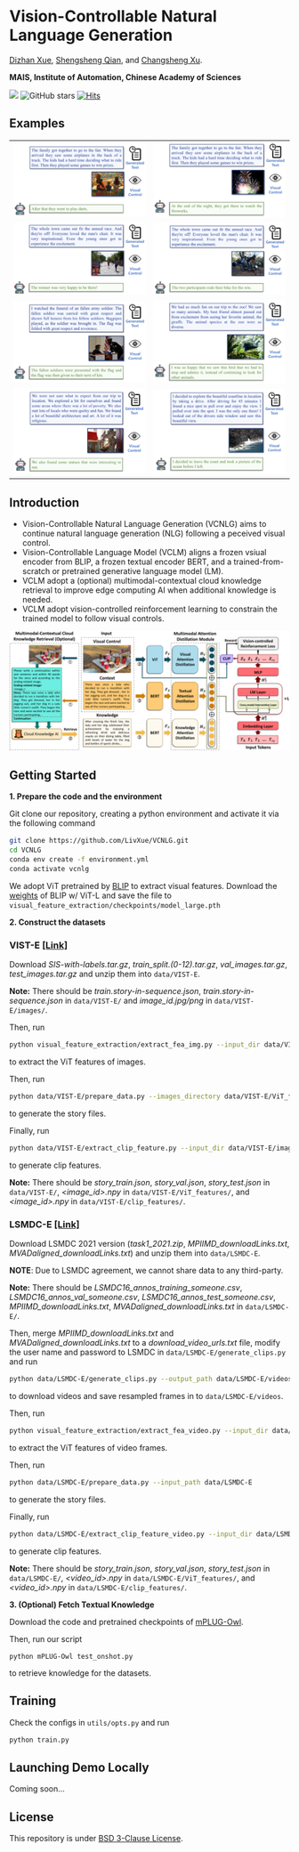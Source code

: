 # Vision-Controllable Natural Language Generation

[Dizhan Xue](https://scholar.google.com/citations?user=V5Aeh_oAAAAJ), [Shengsheng Qian](https://scholar.google.com/citations?user=bPX5POgAAAAJ), and [Changsheng Xu](https://scholar.google.com/citations?user=hI9NRDkAAAAJ).

**MAIS, Institute of Automation, Chinese Academy of Sciences**

![](https://img.shields.io/badge/Status-building-brightgreen)
![GitHub stars](https://img.shields.io/github/stars/LivXue/VCNLG?color=yellow&label=Stars)
[![Hits](https://hits.seeyoufarm.com/api/count/incr/badge.svg?url=https%3A%2F%2Fgithub.com%2FLivXue%2FVCNLG&count_bg=%2379C83D&title_bg=%23555555&icon=&icon_color=%23E7E7E7&title=hits&edge_flat=false)](https://hits.seeyoufarm.com)

## Examples
  |   |   |
:-------------------------:|:-------------------------:
![example1](figs/exp1.PNG) |  ![example2](figs/exp2.PNG)
![example3](figs/exp3.PNG)  |  ![example4](figs/exp4.PNG)
![example5](figs/exp5.PNG)  |  ![example6](figs/exp6.PNG)
![example7](figs/exp7.PNG)  |  ![example8](figs/exp8.PNG)



## Introduction
- Vision-Controllable Natural Language Generation (VCNLG) aims to continue natural language generation (NLG) following a peceived visual control. 
- Vision-Controllable Language Model (VCLM) aligns a frozen vsiual encoder from BLIP, a frozen textual encoder BERT, and a trained-from-scratch or pretrained generative language model (LM).
- VCLM adopt a (optional) multimodal-contextual cloud knowledge retrieval to improve edge computing AI when additional knowledge is needed.
- VCLM adopt vision-controlled reinforcement learning to constrain the trained model to follow visual controls.


![overview](figs/framework.png)


## Getting Started

**1. Prepare the code and the environment**

Git clone our repository, creating a python environment and activate it via the following command

```bash
git clone https://github.com/LivXue/VCNLG.git
cd VCNLG
conda env create -f environment.yml
conda activate vcnlg
```

We adopt ViT pretrained by [BLIP](https://github.com/salesforce/BLIP) to extract visual features. Download the [weights](https://storage.googleapis.com/sfr-vision-language-research/BLIP/models/model_large.pth) of BLIP w/ ViT-L and save the file to `visual_feature_extraction/checkpoints/model_large.pth`



**2. Construct the datasets**

### VIST-E [[Link]](https://visionandlanguage.net/VIST/dataset.html)

Download *SIS-with-labels.tar.gz*, *train_split.(0-12).tar.gz*, *val_images.tar.gz*, *test_images.tar.gz*  and unzip them into `data/VIST-E`. 

__Note:__ There should be *train.story-in-sequence.json*, *train.story-in-sequence.json* in `data/VIST-E/` and *image_id.jpg/png* in `data/VIST-E/images/`.

Then, run

```bash
python visual_feature_extraction/extract_fea_img.py --input_dir data/VIST-E/images --output_dir data/VIST-E/ViT_features --device <your device>
```

to extract the ViT features of images.

Then, run

```bash
python data/VIST-E/prepare_data.py --images_directory data/VIST-E/ViT_features --device <your device>
```

to generate the story files. 

Finally, run

```bash
python data/VIST-E/extract_clip_feature.py --input_dir data/VIST-E/images --output_dir data/VIST-E/clip_features
```
to generate clip features.

__Note:__ There should be *story_train.json*, *story_val.json*, *story_test.json* in `data/VIST-E/`, *<image_id>.npy* in `data/VIST-E/ViT_features/`, and *<image_id>.npy* in `data/VIST-E/clip_features/`.

### LSMDC-E [[Link]](https://sites.google.com/site/describingmovies/home) 

Download LSMDC 2021 version (*task1_2021.zip*, *MPIIMD_downloadLinks.txt*, *MVADaligned_downloadLinks.txt*) and unzip them into `data/LSMDC-E`. 

__NOTE__: Due to LSMDC agreement, we cannot share data to any third-party.

__Note:__ There should be *LSMDC16_annos_training_someone.csv*, *LSMDC16_annos_val_someone.csv*, *LSMDC16_annos_test_someone.csv*, *MPIIMD_downloadLinks.txt*, *MVADaligned_downloadLinks.txt* in `data/LSMDC-E/`.

Then, merge *MPIIMD_downloadLinks.txt* and *MVADaligned_downloadLinks.txt* to a *download_video_urls.txt* file, modify the user name and password to LSMDC in `data/LSMDC-E/generate_clips.py` and run 

```bash
python data/LSMDC-E/generate_clips.py --output_path data/LSMDC-E/videos --user_name <your user name to LSMDC> --password <your password to LSMDC>
```

to download videos and save resampled frames in to `data/LSMDC-E/videos`.

Then, run

```bash
python visual_feature_extraction/extract_fea_video.py --input_dir data/LSMDC-E/videos --output_dir data/LSMDC-E/ViT_features --device <your device>
```
to extract the ViT features of video frames.

Then, run

```bash
python data/LSMDC-E/prepare_data.py --input_path data/LSMDC-E
```

to generate the story files.

Finally, run

```bash
python data/LSMDC-E/extract_clip_feature_video.py --input_dir data/LSMDC-E/videos --output_dir data/LSMDC-E/clip_features
```
to generate clip features.

__Note:__ There should be *story_train.json*, *story_val.json*, *story_test.json* in `data/LSMDC-E/`, *<video_id>.npy* in `data/LSMDC-E/ViT_features/`, and *<video_id>.npy* in `data/LSMDC-E/clip_features/`.

**3. (Optional) Fetch Textual Knowledge**

Download the code and pretrained checkpoints of [mPLUG-Owl](https://github.com/X-PLUG/mPLUG-Owl).

Then, run our script

```
python mPLUG-Owl test_onshot.py
```

to retrieve knowledge for the datasets.


## Training
Check the configs in `utils/opts.py` and run 
```bash
python train.py
```

## Launching Demo Locally

Coming soon...


<!-- < ## Citation

If you find our work or the code useful, please consider cite our paper using:
```bibtex

```
-->

## License
This repository is under [BSD 3-Clause License](LICENSE.md).

